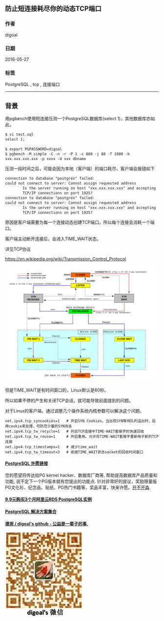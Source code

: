 ## 防止短连接耗尽你的动态TCP端口  
                                                                                                                                                                                                   
### 作者                                                                                                                                                                                                   
digoal                                                                                                                                                                                                   
                                                                                                                                                                                                   
### 日期                                                                                                                                                                                                   
2016-05-27                                                                                                                                                                                            
                                                                                                                                                                                                   
### 标签                                                                                                                                                                                                   
PostgreSQL , tcp , 连接端口                 
                                                                                                                                                                                                   
----                                                                                                                                                                                                   
                                                                                                                                                                                                   
## 背景                                                                                       
用pgbench使用短连接压测一个PostgreSQL数据库(select 1)，其他数据库亦如此。    
  
```  
$ vi test.sql  
select 1;  
  
$ export PGPASSWORD=digoal  
$ pgbench -M simple -C -n -r -P 1 -c 800 -j 80 -T 1000 -h xxx.xxx.xxx.xxx -p xxxx -U xxx dbname  
```  
  
压测一段时间之后，可能会因为本地（客户端）的端口耗尽，客户端会报错如下    
  
```  
connection to database "postgres" failed:  
could not connect to server: Cannot assign requested address  
        Is the server running on host "xxx.xxx.xxx.xxx" and accepting  
        TCP/IP connections on port 1925?  
connection to database "postgres" failed:  
could not connect to server: Cannot assign requested address  
        Is the server running on host "xxx.xxx.xxx.xxx" and accepting  
        TCP/IP connections on port 1925?  
```  
  
原因是客户端需要为每一个连接动态创建TCP端口，所以每个连接会消耗一个端口。    
  
客户端主动断开连接后，会进入TIME_WAIT状态。    
  
  
详见TCP协议      
  
https://en.wikipedia.org/wiki/Transmission_Control_Protocol  
  
![Tcp_state_diagram_fixed_new_svg](20160527_03_pic_001.png)  
  
但是TIME_WAIT是有时间窗口的，Linux默认是60秒。    
  
所以如果不停的产生和关闭TCP会话，就可能导致前面提到的问题。    
  
  
  
对于Linux的客户端，通过调整几个操作系统内核参数可以解决这个问题。     
  
```  
net.ipv4.tcp_syncookies=1   # 开启SYN Cookies。当出现SYN等待队列溢出时，启用cookie来处理，可防范少量的SYN攻击  
net.ipv4.tcp_tw_recycle=1   # 开启TCP连接中TIME-WAIT套接字的快速回收  
net.ipv4.tcp_tw_reuse=1     # 开启重用。允许将TIME-WAIT套接字重新用于新的TCP连接  
net.ipv4.tcp_timestamps=1   # 减少time_wait  
net.ipv4.tcp_tw_timeout=3   # 收缩TIME_WAIT状态socket的回收时间窗口  
```  
  
      
  
  
  
  
  
  
  
  
  
  
  
  
  
  
  
  
  
  
  
  
  
  
  
  
  
  
  
  
  
  
  
  
  
  
  
  
  
  
  
  
  
  
  
  
  
  
  
  
  
  
  
  
  
  
  
  
  
  
  
  
  
  
  
  
  
  
  
  
  
  
  
  
  
#### [PostgreSQL 许愿链接](https://github.com/digoal/blog/issues/76 "269ac3d1c492e938c0191101c7238216")
您的愿望将传达给PG kernel hacker、数据库厂商等, 帮助提高数据库产品质量和功能, 说不定下一个PG版本就有您提出的功能点. 针对非常好的提议，奖励限量版PG文化衫、纪念品、贴纸、PG热门书籍等，奖品丰富，快来许愿。[开不开森](https://github.com/digoal/blog/issues/76 "269ac3d1c492e938c0191101c7238216").  
  
  
#### [9.9元购买3个月阿里云RDS PostgreSQL实例](https://www.aliyun.com/database/postgresqlactivity "57258f76c37864c6e6d23383d05714ea")
  
  
#### [PostgreSQL 解决方案集合](https://yq.aliyun.com/topic/118 "40cff096e9ed7122c512b35d8561d9c8")
  
  
#### [德哥 / digoal's github - 公益是一辈子的事.](https://github.com/digoal/blog/blob/master/README.md "22709685feb7cab07d30f30387f0a9ae")
  
  
![digoal's wechat](../pic/digoal_weixin.jpg "f7ad92eeba24523fd47a6e1a0e691b59")
  
